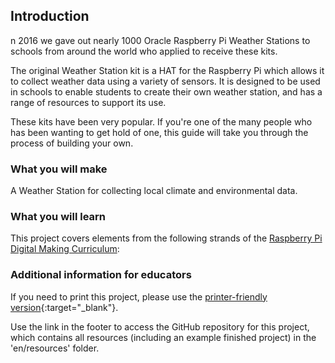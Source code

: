 ## Introduction

n 2016 we gave out nearly 1000 Oracle Raspberry Pi Weather Stations to schools from around the world who applied to receive these kits.

The original Weather Station kit is a HAT for the Raspberry Pi which allows it to collect weather data using a variety of sensors. It is designed to be used in schools to enable students to create their own weather station, and has a range of resources to support its use.

These kits have been very popular. If you're one of the many people who has been wanting to get hold of one, this guide will take you through the process of building your own. 

### What you will make

A Weather Station for collecting local climate and environmental data.

### What you will learn

This project covers elements from the following strands of the [Raspberry Pi Digital Making Curriculum](http://rpf.io/curriculum):


### Additional information for educators

If you need to print this project, please use the [printer-friendly version](https://projects.raspberrypi.org/en/projects/project-name/print){:target="_blank"}.

Use the link in the footer to access the GitHub repository for this project, which contains all resources (including an example finished project) in the 'en/resources' folder.
